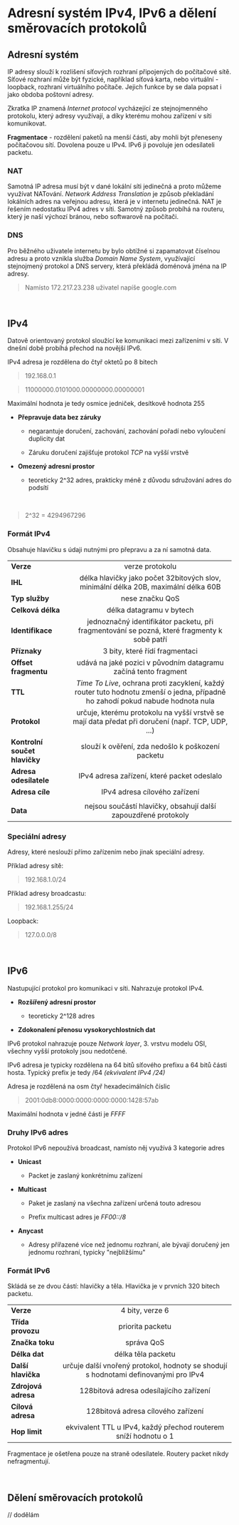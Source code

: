 # **Adresní systém IPv4, IPv6 a dělení směrovacích protokolů**

## **Adresní systém**

IP adresy slouží k rozlišení síťových rozhraní připojených do počítačové sítě. Síťové rozhraní může být fyzické, například síťová karta, nebo virtuální - loopback, rozhraní virtuálního počítače. Jejich funkce by se dala popsat i jako obdoba poštovní adresy.

Zkratka IP znamená *Internet protocol* vycházející ze stejnojmenného protokolu, který adresy využívají, a díky kterému mohou zařízení v síti komunikovat.

**Fragmentace** - rozdělení paketů na menší části, aby mohli být přeneseny počítačovou sítí. Dovolena pouze u IPv4.
IPv6 ji povoluje jen odesílateli packetu.

### **NAT**

Samotná IP adresa musí být v dané lokální síti jedinečná a proto můžeme využívat NATování. *Network Address Translation* je způsob překladání lokálních adres na veřejnou adresu, která je v internetu jedinečná. NAT je řešením nedostatku IPv4 adres v síti. Samotný způsob probíhá na routeru, který je naší výchozí bránou, nebo softwarově na počítači.

### **DNS**

Pro běžného uživatele internetu by bylo obtížné si zapamatovat číselnou adresu a proto vznikla služba *Domain Name System*, využívající stejnojmený protokol a DNS servery, která překládá doménová jména na IP adresy.

> Namísto 172.217.23.238 uživatel napíše google.com

&nbsp;

## **IPv4**

Datově orientovaný protokol sloužící ke komunikaci mezi zařízeními v síti. V dnešní době probíhá přechod na novější IPv6.

IPv4 adresa je rozdělena do čtyř oktetů po 8 bitech

> 192.168.0.1

> 11000000.0101000.00000000.00000001

Maximální hodnota je tedy osmice jedniček, desítkově hodnota 255

* **Přepravuje data bez záruky**

  * negarantuje doručení, zachování, zachování pořadí nebo vyloučení duplicity dat

  * Záruku doručení zajišťuje protokol *TCP* na vyšší vrstvě

* **Omezený adresní prostor**
  
  * teoreticky 2^32 adres, prakticky méně z důvodu sdružování adres do podsítí

&nbsp;

  > 2^32 = 4294967296

### **Formát IPv4**

Obsahuje hlavičku s údaji nutnými pro přepravu a za ní samotná data.

|||
|:---|:---:|
| **Verze** | verze protokolu |
| **IHL** | délka hlavičky jako počet 32bitových slov, minimální délka 20B, maximální délka 60B |
| **Typ služby** | nese značku QoS |
| **Celková délka** | délka datagramu v bytech |
| **Identifikace** | jednoznačný identifikátor packetu, při fragmentování se pozná, které fragmenty k sobě patří |
| **Příznaky** | 3 bity, které řídí fragmentaci |
| **Offset fragmentu** | udává na jaké pozici v původním datagramu začíná tento fragment |
| **TTL** | *Time To Live*, ochrana proti zacyklení, každý router tuto hodnotu zmenší o jedna, případně ho zahodí pokud nabude hodnota nula |
| **Protokol** | určuje, kterému protokolu na vyšší vrstvě se mají data předat při doručení (např. TCP, UDP, ...) |
| **Kontrolní součet hlavičky** | slouží k ověření, zda nedošlo k poškození packetu |
| **Adresa odesílatele** | IPv4 adresa zařízení, které packet odeslalo |
| **Adresa cíle** | IPv4 adresa cílového zařízení |
| | |
| **Data** | nejsou součástí hlavičky, obsahují další zapouzdřené protokoly |

### **Speciální adresy**

Adresy, které neslouží přímo zařízením nebo jinak speciální adresy.

Příklad adresy sítě:

> 192.168.1.0/24

Příklad adresy broadcastu:
> 192.168.1.255/24

Loopback:
> 127.0.0.0/8

&nbsp;

## **IPv6**

Nastupující protokol pro komunikaci v síti. Nahrazuje protokol IPv4.

* **Rozšířený adresní prostor**
  * teoreticky 2^128 adres

* **Zdokonalení přenosu vysokorychlostních dat**

IPv6 protokol nahrazuje pouze *Network layer*, 3. vrstvu modelu OSI, všechny vyšší protokoly jsou nedotčené.

IPv6 adresa je typicky rozdělena na 64 bitů síťového prefixu a 64 bitů části hosta. Typický prefix je tedy /64 *(ekvivalent IPv4 /24)*

Adresa je rozdělená na osm čtyř hexadecimálních číslic

> 2001:0db8:0000:0000:0000:0000:1428:57ab

Maximální hodnota v jedné části je *FFFF*

### **Druhy IPv6 adres**

Protokol IPv6 nepoužívá broadcast, namísto něj využívá 3 kategorie adres

* **Unicast**

  * Packet je zaslaný konkrétnímu zařízení

* **Multicast**
  
  * Paket je zaslaný na všechna zařízení určená touto adresou

  * Prefix multicast adres je *FF00::/8*

* **Anycast**

  * Adresy přířazené více než jednomu rozhraní, ale bývají doručený jen jednomu rozhraní, typicky "nejbližšímu"

### **Formát IPv6**

Skládá se ze dvou částí: hlavičky a těla. Hlavička je v prvních 320 bitech packetu.

|||
| :--- | :---: |
| **Verze** | 4 bity, verze 6 |
| **Třída provozu** | priorita packetu |
| **Značka toku** | správa QoS |
| **Délka dat** | délka těla packetu |
| **Další hlavička** | určuje další vnořený protokol, hodnoty se shodují s hodnotami definovanými pro IPv4 |
| **Zdrojová adresa** | 128bitová adresa odesílajícího zařízení |
| **Cílová adresa** | 128bitová adresa cílového zařízení |
| **Hop limit** | ekvivalent TTL u IPv4, každý přechod routerem sníží hodnotu o 1|

Fragmentace je ošetřena pouze na straně odesílatele. Routery packet nikdy nefragmentují.

&nbsp;

## **Dělení směrovacích protokolů**

// dodělám
